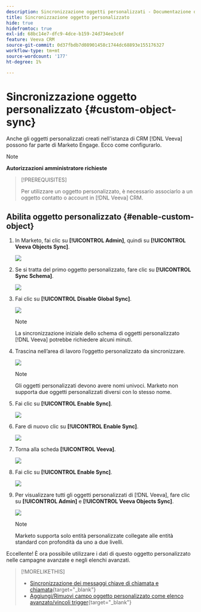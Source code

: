 ```yaml
---
description: Sincronizzazione oggetti personalizzati - Documentazione di Marketo - Documentazione del prodotto
title: Sincronizzazione oggetto personalizzato
hide: true
hidefromtoc: true
exl-id: 68bc14e7-dfc9-4dce-b159-24d734ee3c6f
feature: Veeva CRM
source-git-commit: 0d37fbdb7d08901458c1744dc68893e155176327
workflow-type: tm+mt
source-wordcount: '177'
ht-degree: 1%

---
```


# Sincronizzazione oggetto personalizzato {#custom-object-sync}

Anche gli oggetti personalizzati creati nell&#39;istanza di CRM [!DNL Veeva] possono far parte di Marketo Engage. Ecco come configurarlo.

>[!NOTE]
>
>**Autorizzazioni amministratore richieste**

>[!PREREQUISITES]
>
>Per utilizzare un oggetto personalizzato, è necessario associarlo a un oggetto contatto o account in [!DNL Veeva] CRM.

## Abilita oggetto personalizzato {#enable-custom-object}

1. In Marketo, fai clic su **[!UICONTROL Admin]**, quindi su **[!UICONTROL Veeva Objects Sync]**.

   ![](assets/custom-object-sync-1.png)

1. Se si tratta del primo oggetto personalizzato, fare clic su **[!UICONTROL Sync Schema]**.

   ![](assets/custom-object-sync-2.png)

1. Fai clic su **[!UICONTROL Disable Global Sync]**.

   ![](assets/custom-object-sync-3.png)

   >[!NOTE]
   >
   >La sincronizzazione iniziale dello schema di oggetti personalizzato [!DNL Veeva] potrebbe richiedere alcuni minuti.

1. Trascina nell’area di lavoro l’oggetto personalizzato da sincronizzare.

   ![](assets/custom-object-sync-4.png)

   >[!NOTE]
   >
   >Gli oggetti personalizzati devono avere nomi univoci. Marketo non supporta due oggetti personalizzati diversi con lo stesso nome.

1. Fai clic su **[!UICONTROL Enable Sync]**.

   ![](assets/custom-object-sync-5.png)

1. Fare di nuovo clic su **[!UICONTROL Enable Sync]**.

   ![](assets/custom-object-sync-6.png)

1. Torna alla scheda **[!UICONTROL Veeva]**.

   ![](assets/custom-object-sync-7.png)

1. Fai clic su **[!UICONTROL Enable Sync]**.

   ![](assets/custom-object-sync-8.png)

1. Per visualizzare tutti gli oggetti personalizzati di [!DNL Veeva], fare clic su **[!UICONTROL Admin]** e **[!UICONTROL Veeva Objects Sync]**.

   ![](assets/custom-object-sync-9.png)

   >[!NOTE]
   >
   >Marketo supporta solo entità personalizzate collegate alle entità standard con profondità da uno a due livelli.

Eccellente! È ora possibile utilizzare i dati di questo oggetto personalizzato nelle campagne avanzate e negli elenchi avanzati.

>[!MORELIKETHIS]
>
>* [Sincronizzazione dei messaggi chiave di chiamata e chiamata](/help/marketo/product-docs/crm-sync/veeva-crm-sync/sync-details/syncing-call-and-call-key-messages.md){target="_blank"}
>* [Aggiungi/Rimuovi campo oggetto personalizzato come elenco avanzato/vincoli trigger](/help/marketo/product-docs/crm-sync/veeva-crm-sync/sync-details/add-remove-custom-object-field-as-smart-list-trigger-constraints.md){target="_blank"}
